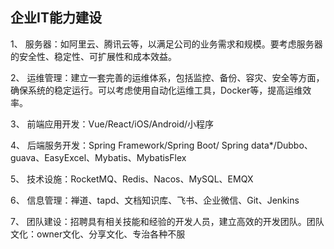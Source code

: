 ## 企业IT能力建设

1、 服务器：如阿里云、腾讯云等，以满足公司的业务需求和规模。要考虑服务器的安全性、稳定性、可扩展性和成本效益。

2、 运维管理：建立一套完善的运维体系，包括监控、备份、容灾、安全等方面，确保系统的稳定运行。可以考虑使用自动化运维工具，Docker等，提高运维效率。

3、 前端应用开发：Vue/React/iOS/Android/小程序

4、 后端服务开发：Spring Framework/Spring Boot/ Spring data*/Dubbo、guava、EasyExcel、Mybatis、MybatisFlex

5、 技术设施：RocketMQ、Redis、Nacos、MySQL、EMQX

6、 信息管理：禅道、tapd、文档知识库、飞书、企业微信、Git、Jenkins

7、 团队建设：招聘具有相关技能和经验的开发人员，建立高效的开发团队。团队文化：owner文化、分享文化、专治各种不服
